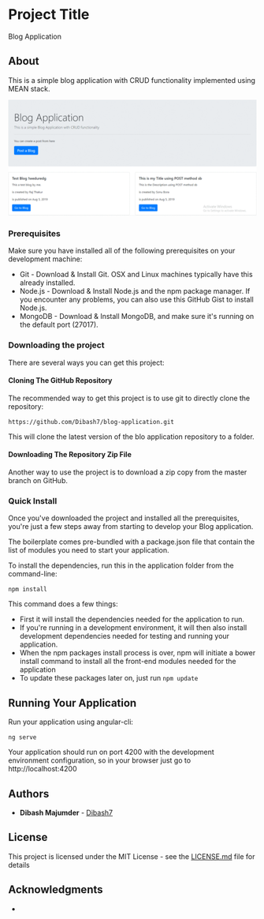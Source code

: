 # Project Title

Blog Application

## About

This is a simple blog application with CRUD functionality implemented using MEAN stack.

![Blog Application GIF](https://github.com/Dibash7/blog-application/blob/master/blog-application.gif)

### Prerequisites

Make sure you have installed all of the following prerequisites on your development machine:

* Git - Download & Install Git. OSX and Linux machines typically have this already installed.
* Node.js - Download & Install Node.js and the npm package manager. If you encounter any problems, you can also use this GitHub Gist to install Node.js.
* MongoDB - Download & Install MongoDB, and make sure it's running on the default port (27017).

### Downloading the project

There are several ways you can get this project:

#### Cloning The GitHub Repository

The recommended way to get this project is to use git to directly clone the repository:

```
https://github.com/Dibash7/blog-application.git
```

This will clone the latest version of the blo application repository to a folder.

#### Downloading The Repository Zip File

Another way to use the project is to download a zip copy from the master branch on GitHub.

### Quick Install

Once you've downloaded the project and installed all the prerequisites, you're just a few steps away from starting to develop your Blog application.

The boilerplate comes pre-bundled with a package.json file that contain the list of modules you need to start your application.

To install the dependencies, run this in the application folder from the command-line:

```
npm install
```

This command does a few things:
* First it will install the dependencies needed for the application to run.
* If you're running in a development environment, it will then also install development dependencies needed for testing and running your application.
* When the npm packages install process is over, npm will initiate a bower install command to install all the front-end modules needed for the application
* To update these packages later on, just run `npm update`

## Running Your Application

Run your application using angular-cli:

```
ng serve
```

Your application should run on port 4200 with the development environment configuration, so in your browser just go to http://localhost:4200

## Authors

* **Dibash Majumder** - [Dibash7](https://github.com/Dibash7)


## License

This project is licensed under the MIT License - see the [LICENSE.md](LICENSE.md) file for details

## Acknowledgments

* 

